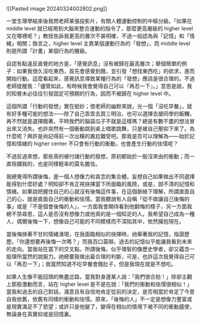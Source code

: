 ![[Pasted image 20240324002802.png]]

一堂生理學結束後我問老師某張投影片，有關人體運動控制的中樞分級。「如果在 middle level 就已經用到大腦來整合運動的指令了，那麼更高層級的 higher level 又在哪裡呢？」教授告訴我更高的層次不甚明確，不過一般認為與「記憶」和「情緒」相關；換言之，higher level 主責某個運動行為的「發想」，而 middle level 則是所謂「計畫」某個行為的層級。

自認有點違反直覺的地方是，「感覺訊息」沒有被歸在最高層次；舉個簡單的例子：如果我很久沒吃東西，首先會感覺到餓，並引發「想找東西吃」的欲求，進而開始行動。這麼看起來，感覺訊息導致某種行為的「發想」應該是很合理的。不過老師提醒我：「儘管如此，有時候我會覺得自己可以『再忍一下』。」意思是說，我的知覺未必往往引發固定可預期的行為，因而不被歸在 higher level 中。

這個所謂「行動的發想」實在挺妙；借老師的幽默來說，光一個「沒吃早餐」，就有好多種可能的想法——除了自己乖乖去買三明治，也可以選擇去搶同學的飯糰，再不然就是選擇餓著。平時我們的腦袋瓜子不就是這樣嗎？總是有數不盡的想法冒出來又消失。也許突然有一個衝動跳到桌上唱歌跳舞，只是被自己壓抑下來了。為什麼呢？興許是尚記得前一次出糗的尷尬難受吧。那我是否可以理解為——始於記憶和情緒的 higher center 不只會有行動的衝動，也會產生行動的怯懦呢？

不過反過來想，那些真的被付諸行動的發想，原初都始於一股沒來由的衝動；而一直阻攔我的，也是同樣輕率的莫名膽怯。

我總覺得所謂後悔，是一個人想像力和貪念的集合體。妄想自己如果做出不同選擇能得到什麼好處？明知卻不肯正視抉擇當下所面臨的風險，或是，說不清的記憶和情緒。如果說把握住自己的心就沒有後悔這件事，在這個脈絡下理解，所謂直面自己的心，就是直面自己的衝動和怯懦。當我聽說有人自稱「從不做讓自己後悔的事」或是「不是個會後悔的人」，一方面我會期待看到他翻悔的樣子，另一方面我總不禁尋思，這人是否沒有想像力或他真的是一個知足的人。我希望自己成為一種人，偶爾後悔一下，想像自己可能的不同模樣而不深陷其中，依然擁抱現在。

當後悔挾著不甘的情緒湧現，在我面臨相似的抉擇時，祂舉著我的記憶，指證歷歷。「你還想要再後悔一次嗎？」而我百口莫辯。過去的記憶似乎能讓我看到未來的走向。當我站在當下的交叉點，所謂後悔，似乎理智的像歷史學者，卻又蘊含一股理所當然的說服力。祂總要我做出最合理的判斷，可是，也許這次我覺得自己可以「再忍一下」；我當然知道不吃早餐會餓肚子，但是我現在就是不想吃。

如果人生像不能回頭的無盡岔路，當我對身邊某人說：「我們很合拍！」除卻主觀上那股激動而言，站在 higher level 是不是在說：「我們的衝動和怯懦很相似！」當我和過去的自己對話，滿意且有自信地肯定從前的決定，是否相當於肯定了今昔自我依舊，依舊有同樣的衝動和怯懦。原來，「後悔的人」不一定是想像力豐富或是現實滿足不了慾望；或許只是他變了，變得在相似的情境下被不同的衝動趨使，無論身在真實抑或是回憶裏。